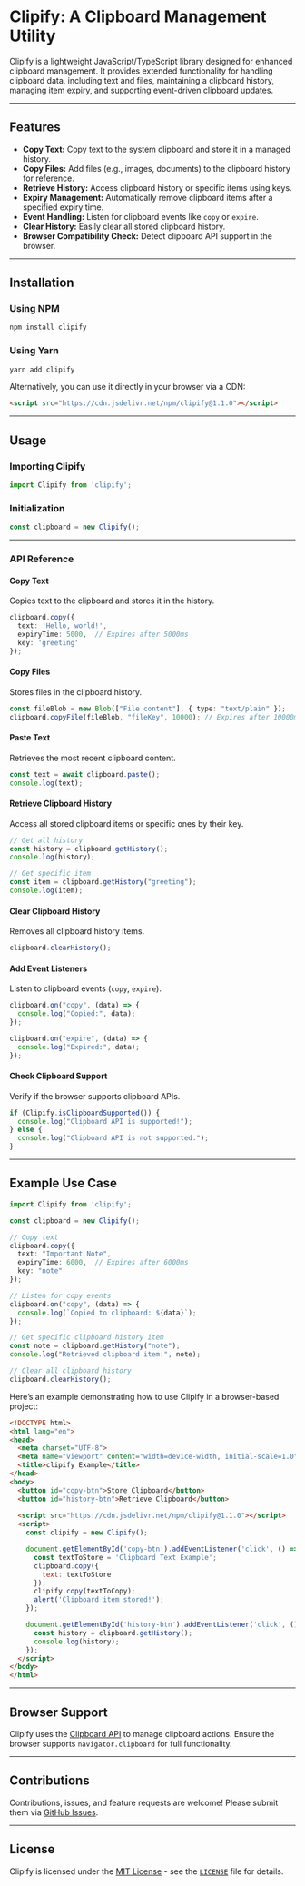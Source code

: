# Clipify: A Clipboard Management Utility

Clipify is a lightweight JavaScript/TypeScript library designed for enhanced clipboard management. It provides extended functionality for handling clipboard data, including text and files, maintaining a clipboard history, managing item expiry, and supporting event-driven clipboard updates.

---

## Features
- **Copy Text:** Copy text to the system clipboard and store it in a managed history.
- **Copy Files:** Add files (e.g., images, documents) to the clipboard history for reference.
- **Retrieve History:** Access clipboard history or specific items using keys.
- **Expiry Management:** Automatically remove clipboard items after a specified expiry time.
- **Event Handling:** Listen for clipboard events like `copy` or `expire`.
- **Clear History:** Easily clear all stored clipboard history.
- **Browser Compatibility Check:** Detect clipboard API support in the browser.

---

## Installation
### Using NPM
```bash
npm install clipify
```

### Using Yarn
```bash
yarn add clipify
```

Alternatively, you can use it directly in your browser via a CDN:

```html
<script src="https://cdn.jsdelivr.net/npm/clipify@1.1.0"></script>
```

---

## Usage
### Importing Clipify
```typescript
import Clipify from 'clipify';
```

### Initialization
```typescript
const clipboard = new Clipify();
```

---

### API Reference

#### **Copy Text**
Copies text to the clipboard and stores it in the history.
```typescript
clipboard.copy({
  text: 'Hello, world!',
  expiryTime: 5000,  // Expires after 5000ms
  key: 'greeting'
});
```

#### **Copy Files**
Stores files in the clipboard history.
```typescript
const fileBlob = new Blob(["File content"], { type: "text/plain" });
clipboard.copyFile(fileBlob, "fileKey", 10000); // Expires after 10000ms
```

#### **Paste Text**
Retrieves the most recent clipboard content.
```typescript
const text = await clipboard.paste();
console.log(text);
```

#### **Retrieve Clipboard History**
Access all stored clipboard items or specific ones by their key.
```typescript
// Get all history
const history = clipboard.getHistory();
console.log(history);

// Get specific item
const item = clipboard.getHistory("greeting");
console.log(item);
```

#### **Clear Clipboard History**
Removes all clipboard history items.
```typescript
clipboard.clearHistory();
```

#### **Add Event Listeners**
Listen to clipboard events (`copy`, `expire`).
```typescript
clipboard.on("copy", (data) => {
  console.log("Copied:", data);
});

clipboard.on("expire", (data) => {
  console.log("Expired:", data);
});
```

#### **Check Clipboard Support**
Verify if the browser supports clipboard APIs.
```typescript
if (Clipify.isClipboardSupported()) {
  console.log("Clipboard API is supported!");
} else {
  console.log("Clipboard API is not supported.");
}
```

---

## Example Use Case

```typescript
import Clipify from 'clipify';

const clipboard = new Clipify();

// Copy text
clipboard.copy({
  text: "Important Note",
  expiryTime: 6000,  // Expires after 6000ms
  key: "note"
});

// Listen for copy events
clipboard.on("copy", (data) => {
  console.log(`Copied to clipboard: ${data}`);
});

// Get specific clipboard history item
const note = clipboard.getHistory("note");
console.log("Retrieved clipboard item:", note);

// Clear all clipboard history
clipboard.clearHistory();
```

Here’s an example demonstrating how to use Clipify in a browser-based project:

```html
<!DOCTYPE html>
<html lang="en">
<head>
  <meta charset="UTF-8">
  <meta name="viewport" content="width=device-width, initial-scale=1.0">
  <title>clipify Example</title>
</head>
<body>
  <button id="copy-btn">Store Clipboard</button>
  <button id="history-btn">Retrieve Clipboard</button>
  
  <script src="https://cdn.jsdelivr.net/npm/clipify@1.1.0"></script>
  <script>
    const clipify = new Clipify();

    document.getElementById('copy-btn').addEventListener('click', () => {
      const textToStore = 'Clipboard Text Example';
      clipboard.copy({
        text: textToStore
      });
      clipify.copy(textToCopy);
      alert('Clipboard item stored!');
    });

    document.getElementById('history-btn').addEventListener('click', () => {
      const history = clipboard.getHistory();
      console.log(history);
    });
  </script>
</body>
</html>
```

---

## Browser Support
Clipify uses the [Clipboard API](https://developer.mozilla.org/en-US/docs/Web/API/Clipboard_API) to manage clipboard actions. Ensure the browser supports `navigator.clipboard` for full functionality.

---

## Contributions
Contributions, issues, and feature requests are welcome! Please submit them via [GitHub Issues](https://github.com/MindInitiatives/clipify/issues).

---

## License
Clipify is licensed under the [MIT License](https://opensource.org/licenses/MIT) - see the [`LICENSE`](https://github.com/MindInitiatives/clipify/blob/main/LICENSE) file for details.